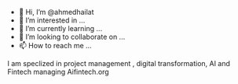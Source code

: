 - 👋 Hi, I’m @ahmedhailat
- 👀 I’m interested in ...
- 🌱 I’m currently learning ...
- 💞️ I’m looking to collaborate on ...
- 📫 How to reach me ...

<!---
ahmedhailat/ahmedhailat is a ✨ special ✨ repository because its `README.md` (this file) appears on your GitHub profile.
You can click the Preview link to take a look at your changes.
--->
I am speclized in project management 
, digital transformation, AI and Fintech managing Aifintech.org 
